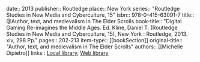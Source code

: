 date:: 2013
publisher:: Routledge
place:: New York
series:: "Routledge Studies in New Media and Cyberculture, 15"
isbn:: 978-0-415-63091-7
title:: @Author, text, and medievalism in The Elder Scrolls
book-title:: "Digital Gaming Re-imagines the Middle Ages. Ed. Kline, Daniel T. (Routledge Studies in New Media and Cyberculture, 15), New York : Routledge, 2013. xiv, 298 Pp."
pages:: 202-213
item-type:: [[bookSection]]
original-title:: "Author, text, and medievalism in The Elder Scrolls"
authors:: [[Michelle Dipietro]]
links:: [Local library](zotero://select/groups/2386895/items/EY3GU3I2), [Web library](https://www.zotero.org/groups/2386895/items/EY3GU3I2)
